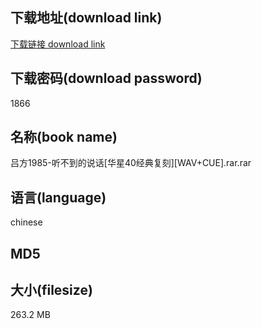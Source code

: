 ## 下载地址(download link)
[下载链接 download link](https://tutu365.netlify.app/?s=%E5%90%95%E6%96%B91985-%E5%90%AC%E4%B8%8D%E5%88%B0%E7%9A%84%E8%AF%B4%E8%AF%9D%5B%E5%8D%8E%E6%98%9F40%E7%BB%8F%E5%85%B8%E5%A4%8D%E5%88%BB%5D%5BWAV%2BCUE%5D.rar)

## 下载密码(download password)
1866

## 名称(book name)
吕方1985-听不到的说话[华星40经典复刻][WAV+CUE].rar.rar

## 语言(language)
chinese

## MD5


## 大小(filesize)
263.2 MB
